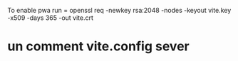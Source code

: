 To enable pwa run = openssl req -newkey rsa:2048 -nodes -keyout vite.key -x509 -days 365 -out vite.crt


# un comment vite.config sever
